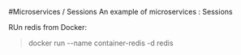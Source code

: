 #Microservices / Sessions
An example of microservices : Sessions

RUn redis from Docker:
> docker run --name container-redis -d redis
